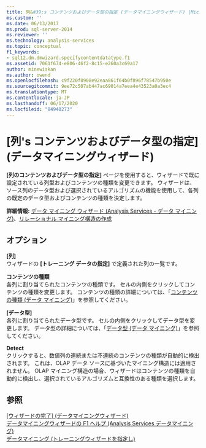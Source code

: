 ```yaml
---
title: 列&#39;s コンテンツおよびデータ型の指定 (データマイニングウィザード) |Microsoft Docs
ms.custom: ''
ms.date: 06/13/2017
ms.prod: sql-server-2014
ms.reviewer: ''
ms.technology: analysis-services
ms.topic: conceptual
f1_keywords:
- sql12.dm.dmwizard.specifycontentdatatype.f1
ms.assetid: 7061f674-e806-46f2-8c15-e260a3c69a17
author: minewiskan
ms.author: owend
ms.openlocfilehash: c9f220f8908e92eaa861f64b0f896f78547b950e
ms.sourcegitcommit: 9ee72c507ab447ac69014a7eea4e43523a0a3ec4
ms.translationtype: MT
ms.contentlocale: ja-JP
ms.lasthandoff: 06/17/2020
ms.locfileid: "84940273"
---
```

# <a name="specify-the-column39s-content-and-data-type-data-mining-wizard"></a>[列&#39;s コンテンツおよびデータ型の指定] (データマイニングウィザード)
  **[列のコンテンツおよびデータ型の指定]** ページを使用すると、ウィザードで既に設定されている列型およびコンテンツの種類を変更できます。 ウィザードは、ソース列のデータ型および選択されているアルゴリズムの機能を使用して、各列の既定のデータ型およびコンテンツの種類を決定します。  
  
 **詳細情報:** [データ マイニング ウィザード &#40;Analysis Services - データ マイニング&#41;](data-mining/data-mining-wizard-analysis-services-data-mining.md)、[リレーショナル マイニング構造の作成](data-mining/create-a-relational-mining-structure.md)  
  
## <a name="options"></a>オプション  
 **[列]**  
 ウィザードの **[トレーニング データの指定]** で定義された列の一覧です。  
  
 **コンテンツの種類**  
 各列に割り当てられたコンテンツの種類です。 セルの内側をクリックしてコンテンツの種類を変更します。 コンテンツの種類の詳細については、「[コンテンツの種類 (データ マイニング)](data-mining/content-types-data-mining.md)」を参照してください。  
  
 **[データ型]**  
 各列に割り当てられたデータ型です。 セルの内側をクリックしてデータ型を変更します。 データ型の詳細については、「[データ型 (データ マイニング)](data-mining/data-types-data-mining.md)」を参照してください。  
  
 **Detect**  
 クリックすると、数値列の連続または不連続のコンテンツの種類が自動的に検出されます。 これは、OLAP データ ソースに基づいたマイニング構造には適用されません。 OLAP マイニング構造の場合、ウィザードはコンテンツの種類を自動的に検出し、選択されているアルゴリズムと互換性のある種類を選択します。  
  
## <a name="see-also"></a>参照  
 [[ウィザードの完了] &#40;データマイニングウィザード&#41;](completing-the-wizard-data-mining-wizard.md)   
 [データマイニングウィザードの F1 ヘルプ &#40;Analysis Services データマイニング&#41;](data-mining-wizard-f1-help-analysis-services-data-mining.md)   
 [データマイニング &#40;トレーニングウィザードを指定し&#41;](specify-the-training-data-data-mining-wizard.md)  
  
  
